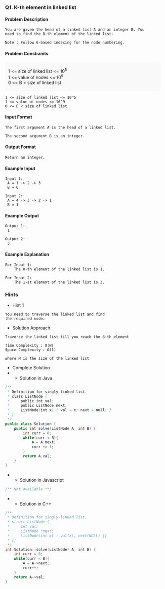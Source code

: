### Q1. K-th element in linked list
#### Problem Description
```text
You are given the head of a linked list A and an integer B. You 
need to find the B-th element of the linked list.

Note : Follow 0-based indexing for the node numbering.
```
#### Problem Constraints
<div style="background-color: #f9f9f9; padding: 5px 10px;">
    <p>1 &lt;= size of linked list &lt;= 10<sup>5</sup><br>
    1 &lt;= value of nodes &lt;= 10<sup>9</sup><br>
    0 &lt;= B &lt; size of linked list</p>
</div>

```text
1 <= size of linked list <= 10^5
1 <= value of nodes <= 10^9
0 <= B < size of linked list
```
#### Input Format
```text
The first argument A is the head of a linked list.

The second argument B is an integer.
```
#### Output Format
```text
Return an integer.
```
#### Example Input
```text
Input 1:
 A = 1 -> 2 -> 3
 B = 0

Input 2:
 A = 4 -> 3 -> 2 -> 1
 B = 1
```
#### Example Output
```text
Output 1:
 1

Output 2:
 3
```
#### Example Explanation
```text
For Input 1:
    The 0-th element of the linked list is 1.

For Input 2:
    The 1-st element of the linked list is 3.
```
### Hints
* Hint 1
```text
You need to traverse the linked list and find
the required node.
```
* Solution Approach
```text
Traverse the linked list till you reach the B-th element

Time Complexity : O(N)
Space Complexity : O(1)

where N is the size of the linked list
```
* Complete Solution
* * Solution in Java
```java
/**
 * Definition for singly-linked list.
 * class ListNode {
 *     public int val;
 *     public ListNode next;
 *     ListNode(int x) { val = x; next = null; }
 * }
 */
public class Solution {
    public int solve(ListNode A, int B) {
        int curr = 0;
        while(curr < B){
            A = A.next;
            curr += 1;
        }
        return A.val;
    }
}
```
* * Solution in Javascript
```javascript
/** Not available **/
```
* * Solution in C++
```cpp
/**
 * Definition for singly-linked list.
 * struct ListNode {
 *     int val;
 *     ListNode *next;
 *     ListNode(int x) : val(x), next(NULL) {}
 * };
 */
int Solution::solve(ListNode* A, int B) {
    int curr = 0;
	while(curr < B){
		A = A->next;
		curr++;
	}
	return A->val;
}
```

